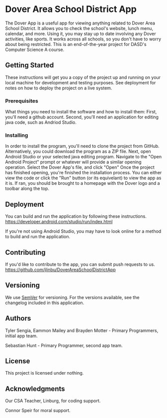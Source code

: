 # Dover Area School District App
The Dover App is a useful app for viewing anything related to Dover Area School District.
It allows you to check the school's website, lunch menu, calendar, and more.
Using it, you may stay up to date involving any Dover activities, like sports.
It works across all schools, so you don't have to worry about being restricted.
This is an end-of-the-year project for DASD's Computer Science A course.
## Getting Started
These instructions will get you a copy of the project up and running on your local machine for development and testing purposes. See deployment for notes on how to deploy the project on a live system.
### Prerequisites
What things you need to install the software and how to install them:
First, you'll need a github account.
Second, you'll need an application for editing java code, such as Andriod Studio.
### Installing
In order to install the program, you'll need to clone the project from GitHub.
Alternatively, you could download the program as a ZIP file.
Next, open Android Studio or your selected java editing program.
Navigate to the "Open Android Project" prompt or whatever will provide a similar opening operation.
Select the Dover App's file, and click "Open"
Once the project has finished opening, you're finished the installation process.
You can either view the code or click the "Run" button (or its equivelant) to view the app as it is.
If ran, you should be brought to a homepage with the Dover logo and a toolbar along the top.
## Deployment
You can build and run the application by following these instructions.
https://developer.android.com/studio/run/index.html

If you're not using Android Studio, you may have to look online for a method to build and run the application.
## Contributing
If you'd like to contribute to the app, you can submit push requests to us.
https://github.com/jlinbu/DoverAreaSchoolDistrictApp
## Versioning
We use [SemVer](http://semver.org/) for versioning. For the versions available, see the changelog included in this application.
## Authors
Tyler Sengia, Eammon Mailey and Brayden Motter - Primary Programmers, initial app team.

Sebastian Hunt - Primary Programmer, second app team.
## License
This project is licensed under nothing.
## Acknowledgments
Our CSA Teacher, Linburg, for coding support.

Connor Speir for moral support.
